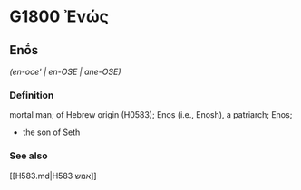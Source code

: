 # G1800 Ἐνώς

## Enṓs

_(en-oce' | en-OSE | ane-OSE)_

### Definition

mortal man; of Hebrew origin (H0583); Enos (i.e., Enosh), a patriarch; Enos; 

- the son of Seth

### See also

[[H583.md|H583 אנוש]]
